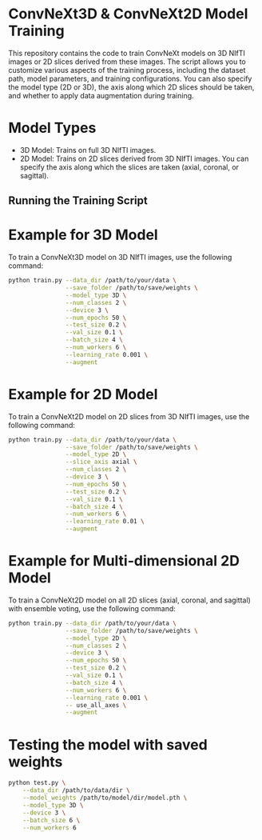 # ConvNeXt3D & ConvNeXt2D Model Training

This repository contains the code to train ConvNeXt models on 3D NIfTI images or 2D slices derived from these images. The script allows you to customize various aspects of the training process, including the dataset path, model parameters, and training configurations. You can also specify the model type (2D or 3D), the axis along which 2D slices should be taken, and whether to apply data augmentation during training.

# Model Types

* 3D Model: Trains on full 3D NIfTI images.
* 2D Model: Trains on 2D slices derived from 3D NIfTI images. You can specify the axis along which the slices are taken (axial, coronal, or sagittal).

## Running the Training Script

# Example for 3D Model
To train a ConvNeXt3D model on 3D NIfTI images, use the following command:

```bash
python train.py --data_dir /path/to/your/data \
                --save_folder /path/to/save/weights \
                --model_type 3D \
                --num_classes 2 \
                --device 3 \
                --num_epochs 50 \
                --test_size 0.2 \
                --val_size 0.1 \
                --batch_size 4 \
                --num_workers 6 \
                --learning_rate 0.001 \
                --augment
```
# Example for 2D Model

To train a ConvNeXt2D model on 2D slices from 3D NIfTI images, use the following command:

```bash
python train.py --data_dir /path/to/your/data \
                --save_folder /path/to/save/weights \
                --model_type 2D \
                --slice_axis axial \
                --num_classes 2 \
                --device 3 \
                --num_epochs 50 \
                --test_size 0.2 \
                --val_size 0.1 \
                --batch_size 4 \
                --num_workers 6 \
                --learning_rate 0.01 \
                --augment
```

# Example for Multi-dimensional 2D Model

To train a ConvNeXt2D model on all 2D slices (axial, coronal, and sagittal) with ensemble voting, use the following command:

```bash
python train.py --data_dir /path/to/your/data \
                --save_folder /path/to/save/weights \
                --model_type 2D \
                --num_classes 2 \
                --device 3 \
                --num_epochs 50 \
                --test_size 0.2 \
                --val_size 0.1 \
                --batch_size 4 \
                --num_workers 6 \
                --learning_rate 0.001 \
                -- use_all_axes \
                --augment
```

# Testing the model with saved weights

```bash
python test.py \
    --data_dir /path/to/data/dir \
    --model_weights /path/to/model/dir/model.pth \
    --model_type 3D \
    --device 3 \
    --batch_size 6 \
    --num_workers 6 
```
